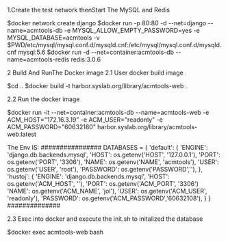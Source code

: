 1.Create the test network thenStart The MySQL and Redis

$docker network create django
$docker run -p 80:80 -d --net=django --name=acmtools-db  -e MYSQL_ALLOW_EMPTY_PASSWORD=yes -e MYSQL_DATABASE=acmtools  -v $PWD/etc/mysql/mysql.conf.d/mysqld.cnf:/etc/mysql/mysql.conf.d/mysqld.cnf  mysql:5.6
$docker run -d --net=container:acmtools-db --name=acmtools-redis redis:3.0.6

2  Build And RunThe Docker image
2.1 User docker build image

$cd ..
$docker build -t harbor.syslab.org/library/acmtools-web .

2.2 Run the docker image

$docker run -it --net=container:acmtools-db --name=acmtools-web -e ACM_HOST="172.16.3.19" -e ACM_USER="readonly" -e ACM_PASSWORD="60632180"  harbor.syslab.org/library/acmtools-web:latest

The Env IS:
################
DATABASES = {
    'default': {
        'ENGINE': 'django.db.backends.mysql',
        'HOST': os.getenv('HOST', '127.0.0.1'),
        'PORT': os.getenv('PORT', '3306'),
        'NAME': os.getenv('NAME', 'acmtools'),
        'USER': os.getenv('USER', 'root'),
        'PASSWORD': os.getenv('PASSWORD',''),
    },
    'hustoj': {
        'ENGINE': 'django.db.backends.mysql',
        'HOST': os.getenv('ACM_HOST', ''),
        'PORT': os.getenv('ACM_PORT', '3306')
        'NAME': os.getenv('ACM_NAME', 'jol'),
        'USER': os.getenv('ACM_USER', 'readonly'),
        'PASSWORD': os.getenv('ACM_PASSWORD','60632108'),
    }
}
##############

2.3 Exec into docker and execute the init.sh to initalized the database

$docker exec acmtools-web bash
